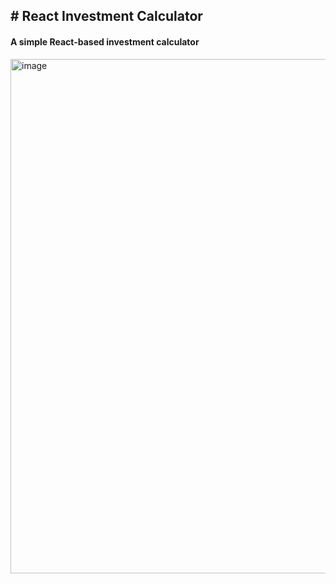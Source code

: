 <h2># React Investment Calculator</h2>

<h4>A simple React-based investment calculator</h4>

<img width="832" height="823" alt="image" src="https://github.com/user-attachments/assets/05f87273-4cbf-4f47-938b-cb55b10f181e" />
